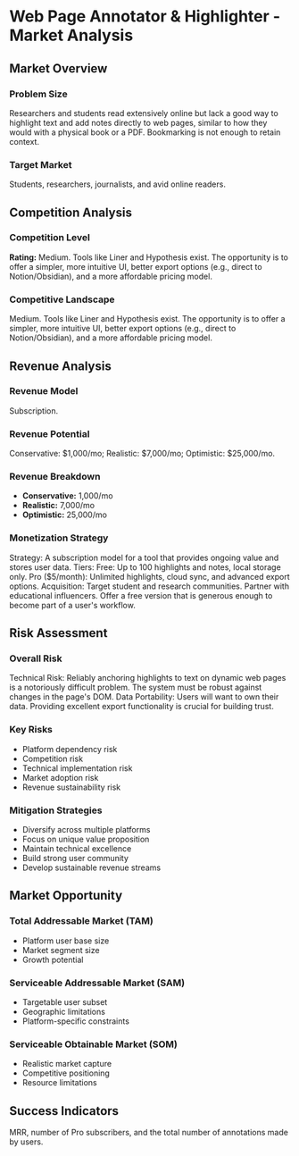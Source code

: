 # Web Page Annotator & Highlighter - Market Analysis

## Market Overview

### Problem Size
Researchers and students read extensively online but lack a good way to highlight text and add notes directly to web pages, similar to how they would with a physical book or a PDF. Bookmarking is not enough to retain context.

### Target Market
Students, researchers, journalists, and avid online readers.

## Competition Analysis

### Competition Level
**Rating:** Medium. Tools like Liner and Hypothesis exist. The opportunity is to offer a simpler, more intuitive UI, better export options (e.g., direct to Notion/Obsidian), and a more affordable pricing model.

### Competitive Landscape
Medium. Tools like Liner and Hypothesis exist. The opportunity is to offer a simpler, more intuitive UI, better export options (e.g., direct to Notion/Obsidian), and a more affordable pricing model.

## Revenue Analysis

### Revenue Model
Subscription.

### Revenue Potential
Conservative: $1,000/mo; Realistic: $7,000/mo; Optimistic: $25,000/mo.

### Revenue Breakdown
- **Conservative:** 1,000/mo
- **Realistic:** 7,000/mo
- **Optimistic:** 25,000/mo

### Monetization Strategy
Strategy: A subscription model for a tool that provides ongoing value and stores user data. Tiers: Free: Up to 100 highlights and notes, local storage only. Pro ($5/month): Unlimited highlights, cloud sync, and advanced export options. Acquisition: Target student and research communities. Partner with educational influencers. Offer a free version that is generous enough to become part of a user's workflow.

## Risk Assessment

### Overall Risk
Technical Risk: Reliably anchoring highlights to text on dynamic web pages is a notoriously difficult problem. The system must be robust against changes in the page's DOM. Data Portability: Users will want to own their data. Providing excellent export functionality is crucial for building trust.

### Key Risks
- Platform dependency risk
- Competition risk
- Technical implementation risk
- Market adoption risk
- Revenue sustainability risk

### Mitigation Strategies
- Diversify across multiple platforms
- Focus on unique value proposition
- Maintain technical excellence
- Build strong user community
- Develop sustainable revenue streams

## Market Opportunity

### Total Addressable Market (TAM)
- Platform user base size
- Market segment size
- Growth potential

### Serviceable Addressable Market (SAM)
- Targetable user subset
- Geographic limitations
- Platform-specific constraints

### Serviceable Obtainable Market (SOM)
- Realistic market capture
- Competitive positioning
- Resource limitations

## Success Indicators
MRR, number of Pro subscribers, and the total number of annotations made by users.
